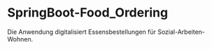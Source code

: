 # SpringBoot-Food_Ordering
Die Anwendung digitalisiert Essensbestellungen für Sozial-Arbeiten-Wohnen.
